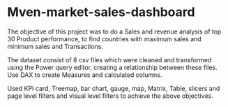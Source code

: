 # Mven-market-sales-dashboard
The objective of this project was to do a Sales and revenue analysis of top 30 Product performance, to find countries with maximum sales and minimum sales and Transactions.

The dataset consist of 8 csv files which were cleaned and transformed using the Power query editor, creating a relationship between these files. Use DAX to create Measures and calculated columns.

Used KPI card, Treemap, bar chart, gauge, map, Matrix, Table, slicers and page level filters and visual level filters to achieve the above objectives.
